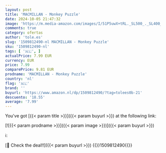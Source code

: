 ```yaml
---
layout: post
title: 'MACMILLAN - Monkey Puzzle'
date: 2024-10-05 21:47:32
image: 'https://m.media-amazon.com/images/I/51P5uwX+tRL._SL500_._SL400_.jpg'
comments: true
category: ofertas
author: 'tole.es'
slug: '1509812490-nl MACMILLAN - Monkey Puzzle'
sku: '1509812490-nl'
tags: [ '🇳🇱', ]
actualPrice: 7.99 EUR
currency: EUR
price: 7.99
comparePrice: 9.81 EUR
prodname: 'MACMILLAN - Monkey Puzzle'
country: 'nl'
flag: '🇳🇱'
brand: ''
buyurl: 'https://www.amazon.nl/dp/1509812490/?tag=tolees0b-21'
descuento: '18.55'
average: '7.99'
---
```


You've got [{{< param title >}}]({{< param buyurl >}}) at the following link:

[![{{< param prodname >}}]({{< param image >}})]({{< param buyurl >}})

ℹ️:


[🛒 Check the deal!!]({{< param buyurl >}})
{{<world>}}1509812490{{</world>}}

